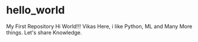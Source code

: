 # hello_world
My First Repository 
Hi World!!!
Vikas Here, i like Python, ML and Many More things.
Let's share Knowledge.
